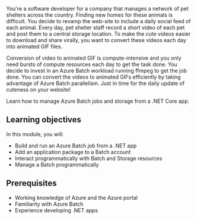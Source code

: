 You're a software developer for a company that manages a network of pet shelters across the country.  Finding new homes for these animals is difficult. You decide to revamp the web-site to include a daily social feed of each animal. Every day, pet shelter staff record a short video of each pet and post them to a central storage location. To make the cute videos easier to download and share virally, you want to convert these videos each day into animated GIF files. 

Conversion of video to animated GIF is compute-intensive and you only need bursts of compute resources each day to get the task done. You decide to invest in an Azure Batch workload running ffmpeg to get the job done. You can convert the videos to animated GIFs efficiently by taking advantage of Azure Batch parallelism. Just in time for the daily update of cuteness on your website!

Learn how to manage Azure Batch jobs and storage from a .NET Core app. 

## Learning objectives

In this module, you will:

- Build and run an Azure Batch job from a .NET app
- Add an application package to a Batch account
- Interact programmatically with Batch and Storage resources
- Manage a Batch programmatically

## Prerequisites

- Working knowledge of Azure and the Azure portal
- Familiarity with Azure Batch
- Experience developing .NET apps